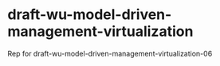 # draft-wu-model-driven-management-virtualization
Rep for draft-wu-model-driven-management-virtualization-06
